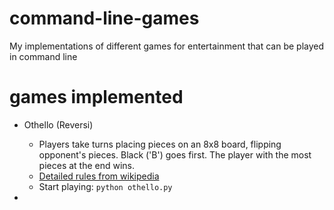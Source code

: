 # command-line-games
My implementations of different games for entertainment that can be played in command line

# games implemented

- Othello (Reversi)

    - Players take turns placing pieces on an 8x8 board, flipping opponent's pieces.
    Black ('B') goes first. The player with the most pieces at the end wins.
    - [Detailed rules from wikipedia](https://en.wikipedia.org/wiki/Reversi)
    - Start playing: `python othello.py`


- 